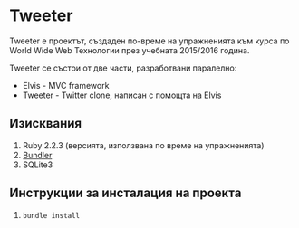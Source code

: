 # Tweeter

Tweeter е проектът, създаден по-време на упражненията към курса по World Wide Web
Технологии през учебната 2015/2016 година.

Tweeter се състои от две части, разработвани паралелно:

* Elvis - MVC framework
* Tweeter - Twitter clone, написан с помощта на Elvis

## Изисквания

1. Ruby 2.2.3 (версията, използвана по време на упражненията)
2. [Bundler](http://bundler.io/)
3. SQLite3

## Инструкции за инсталация на проекта

1. `bundle install`
